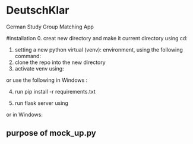 # DeutschKlar
German Study Group Matching App

#installation
0. creat new directory and make it current directory using cd:
1. setting a new python virtual (venv): environment, using the following command:
2. clone the repo into the new directory
3. activate venv using:

or use the following in Windows :

4. run
pip install -r requirements.txt

5. run flask server using

or in Windows:


## purpose of mock_up.py










